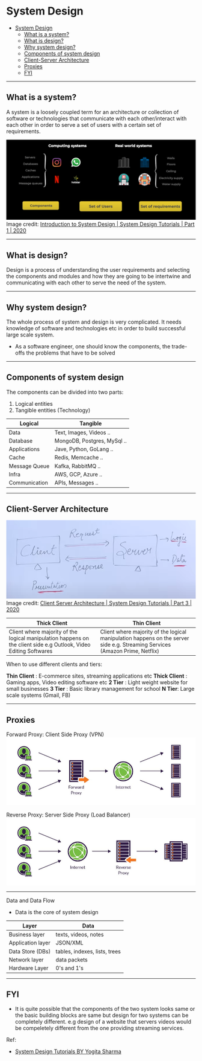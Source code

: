 # System Design

- [System Design](#system-design)
  - [What is a system?](#what-is-a-system)
  - [What is design?](#what-is-design)
  - [Why system design?](#why-system-design)
  - [Components of system design](#components-of-system-design)
  - [Client-Server Architecture](#client-server-architecture)
  - [Proxies](#proxies)
  - [FYI](#fyi)

---

## What is a system?

A system is a loosely coupled term for an architecture or collection of software or technologies that communicate with each other/interact with each other in order to serve a set of users with a certain set of requirements.

![system](assets/media/system.PNG)
Image credit: [Introduction to System Design | System Design Tutorials | Part 1 | 2020](https://youtu.be/FSR1s2b-l_I?list=PLTCrU9sGyburBw9wNOHebv9SjlE4Elv5a&t=146)

---

## What is design?

Design is a process of understanding the user requirements and selecting the components and modules and how they are going to be intertwine and communicating with each other to serve the need of the system.

---

## Why system design?

The whole process of system and design is very complicated. It needs knowledge of software and technologies etc in order to build successful large scale system.

- As a software engineer, one should know the components, the trade-offs the problems that have to be solved

---

## Components of system design

The components can be divided into two parts:

1) Logical entities
2) Tangible entities (Technology)

| Logical | Tangible |
|---------|----------|
| Data | Text, Images, Videos .. |
| Database | MongoDB, Postgres, MySql .. |
| Applications | Jave, Python, GoLang .. |
| Cache | Redis, Memcache .. |
| Message Queue | Kafka, RabbitMQ .. |
| Infra | AWS, GCP, Azure .. |
| Communication | APIs, Messages .. |
  
---

## Client-Server Architecture

![client server architecture](assets/media/ClientServerArch.PNG)
Image credit: [Client Server Architecture | System Design Tutorials | Part 3 | 2020](https://youtu.be/Dg1U-jwVUrg?list=PLTCrU9sGyburBw9wNOHebv9SjlE4Elv5a&t=39)

| Thick Client | Thin Client |
| ------------ | ----------- |
| Client where majority of the logical manipulation happens on the client side e.g Outlook, Video Editing Softwares | Client where majority of the logical manipulation happens on the server side e.g. Streaming Services (Amazon Prime, Netflix) |

When to use different clients and tiers:

__Thin Client__ : E-commerce sites, streaming applications etc
__Thick Client__ : Gaming apps, Video editing software etc
__2 Tier__ : Light weight website for small businesses
__3 Tier__ : Basic library management for school
__N Tier__: Large scale systems (Gmail, FB)

---

## Proxies

Forward Proxy: Client Side Proxy (VPN)
![Forward Proxy](assets/media/frwd_proxy.jpg)

Reverse Proxy: Server Side Proxy (Load Balancer)
![Reverse Proxy](assets/media/reverse_proxy.jpg)

---

Data and Data Flow

- Data is the core of system design

|Layer|Data|
|-----|----|
|Business layer| texts, videos, notes|
|Application layer|JSON/XML|
|Data Store (DBs)|tables, indexes, lists, trees|
|Network layer|data packets|
|Hardware Layer| 0's and 1's|

---

## FYI

- It is quite possible that the components of the two system looks same or the basic building blocks are same but design for two systems can be completely different. e.g design of a website that servers videos would be compeletely different from the one providing streaming services.

Ref:

- [System Design Tutorials BY Yogita Sharma](https://www.youtube.com/playlist?list=PLTCrU9sGyburBw9wNOHebv9SjlE4Elv5a)
